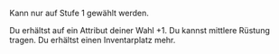 Kann nur auf Stufe 1 gewählt werden. 

Du erhältst auf ein Attribut deiner Wahl +1. 
Du kannst mittlere Rüstung tragen. 
Du erhältst einen Inventarplatz mehr. 


